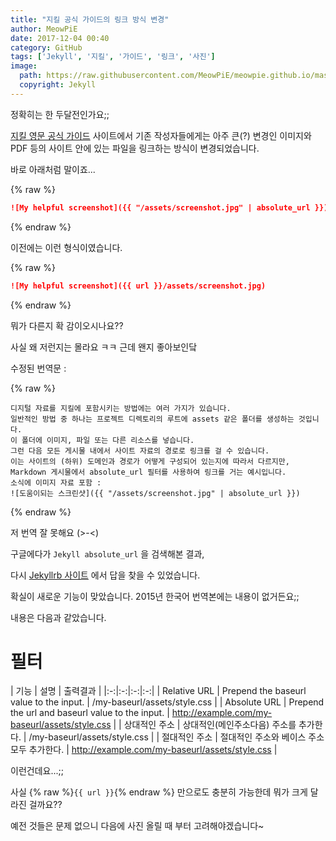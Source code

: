 ```yaml
---
title: "지킬 공식 가이드의 링크 방식 변경"
author: MeowPiE
date: 2017-12-04 00:40
category: GitHub
tags: ['Jekyll', '지킬', '가이드', '링크', '사진']
image:
  path: https://raw.githubusercontent.com/MeowPiE/meowpie.github.io/master/assets/img/jekyll_logo.png
  copyright: Jekyll
---
```


정확히는 한 두달전인가요;;

[지킬 영문 공식 가이드](https://jekyllrb.com/) 사이트에서 기존 작성자들에게는 아주 큰(?) 변경인 이미지와 PDF 등의 사이트 안에 있는 파일을 링크하는 방식이 변경되었습니다.

바로 아래처럼 말이죠...

{% raw %}
```markdown
![My helpful screenshot]({{ "/assets/screenshot.jpg" | absolute_url }})
```
{% endraw %}

이전에는 이런 형식이였습니다.

{% raw %}
```markdown
![My helpful screenshot]({{ url }}/assets/screenshot.jpg)
```
{% endraw %}

뭐가 다른지 확 감이오시나요??

사실 왜 저런지는 몰라요 ㅋㅋ 근데 왠지 좋아보인닼

수정된 번역문 :

{% raw %}
```
디지털 자료를 지킬에 포함시키는 방법에는 여러 가지가 있습니다.
일반적인 방법 중 하나는 프로젝트 디렉토리의 루트에 assets 같은 폴더를 생성하는 것입니다.
이 폴더에 이미지, 파일 또는 다른 리소스를 넣습니다.
그런 다음 모든 게시물 내에서 사이트 자료의 경로로 링크를 걸 수 있습니다.
이는 사이트의 (하위) 도메인과 경로가 어떻게 구성되어 있는지에 따라서 다르지만,
Markdown 게시물에서 absolute_url 필터를 사용하여 링크를 거는 예시입니다.
소식에 이미지 자료 포함 :
![도움이되는 스크린샷]({{ "/assets/screenshot.jpg" | absolute_url }})
```
{% endraw %}

저 번역 잘 못해요 (>-<)

구글에다가 `Jekyll absolute_url` 을 검색해본 결과,

다시 [Jekyllrb 사이트](https://jekyllrb.com/docs/templates/) 에서 답을 찾을 수 있었습니다.

확실이 새로운 기능이 맞았습니다. 2015년 한국어 번역본에는 내용이 없거든요;;

내용은 다음과 같았습니다.

# 필터

| 기능 | 설명 | 출력결과 |
|:-:|:-:|:-:|:-:|
| Relative URL | Prepend the baseurl value to the input. | /my-baseurl/assets/style.css |
| Absolute URL | Prepend the url and baseurl value to the input. | http://example.com/my-baseurl/assets/style.css |
| 상대적인 주소 | 상대적인(메인주소다음) 주소를 추가한다. | /my-baseurl/assets/style.css |
| 절대적인 주소 | 절대적인 주소와 베이스 주소 모두 추가한다. | http://example.com/my-baseurl/assets/style.css |

이런건데요...;;

사실 {% raw %}`{{ url }}`{% endraw %} 만으로도 충분히 가능한데 뭐가 크게 달라진 걸까요??

예전 것들은 문제 없으니 다음에 사진 올릴 때 부터 고려해야겠습니다~
